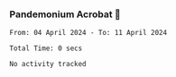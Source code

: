 ### Pandemonium Acrobat 🤸

<!--START_SECTION:waka-->

```all_time
From: 04 April 2024 - To: 11 April 2024

Total Time: 0 secs

No activity tracked
```

<!--END_SECTION:waka-->

